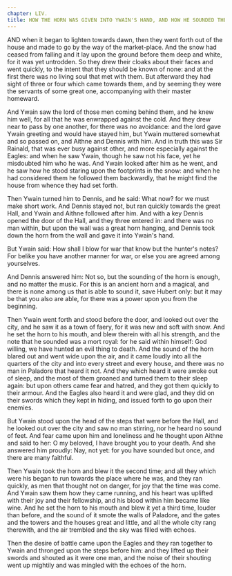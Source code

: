```yaml
---
chapter: LIV.
title: HOW THE HORN WAS GIVEN INTO YWAIN'S HAND, AND HOW HE SOUNDED THEREON A MORT ROYAL.
---
```

AND when it began to lighten towards dawn, then they went forth out of the house and made to go by the way of the market-place. And the snow had ceased from falling and it lay upon the ground before them deep and white, for it was yet untrodden. So they drew their cloaks about their faces and went quickly, to the intent that they should be known of none: and at the first there was no living soul that met with them. But afterward they had sight of three or four which came towards them, and by seeming they were the servants of some great one, accompanying with their master homeward.

And Ywain saw the lord of those men coming behind them, and he knew him well, for all that he was enwrapped against the cold. And they drew near to pass by one another, for there was no avoidance: and the lord gave Ywain greeting and would have stayed him, but Ywain muttered somewhat and so passed on, and Aithne and Dennis with him. And in truth this was Sir Rainald, that was ever busy against other, and more especially against the Eagles: and when he saw Ywain, though he saw not his face, yet he misdoubted him who he was. And Ywain looked after him as he went, and he saw how he stood staring upon the footprints in the snow: and when he had considered them he followed them backwardly, that he might find the house from whence they had set forth.

Then Ywain turned him to Dennis, and he said: What now? for we must make short work. And Dennis stayed not, but ran quickly towards the great Hall, and Ywain and Aithne followed after him. And with a key Dennis opened the door of the Hall, and they three entered in: and there was no man within, but upon the wall was a great horn hanging, and Dennis took down the horn from the wall and gave it into Ywain's hand.

But Ywain said: How shall I blow for war that know but the hunter's notes? For belike you have another manner for war, or else you are agreed among yourselves.

And Dennis answered him: Not so, but the sounding of the horn is enough, and no matter the music. For this is an ancient horn and a magical, and there is none among us that is able to sound it, save Hubert only: but it may be that you also are able, for there was a power upon you from the beginning.

Then Ywain went forth and stood before the door, and looked out over the city, and he saw it as a town of faery, for it was new and soft with snow. And he set the horn to his mouth, and blew therein with all his strength, and the note that he sounded was a mort royal: for he said within himself: God willing, we have hunted an evil thing to death. And the sound of the horn blared out and went wide upon the air, and it came loudly into all the quarters of the city and into every street and every house, and there was no man in Paladore that heard it not. And they which heard it were awoke out of sleep, and the most of them groaned and turned them to their sleep again: but upon others came fear and hatred, and they got them quickly to their armour. And the Eagles also heard it and were glad, and they did on their swords which they kept in hiding, and issued forth to go upon their enemies.

But Ywain stood upon the head of the steps that were before the Hall, and he looked out over the city and saw no man stirring, nor he heard no sound of feet. And fear came upon him and loneliness and he thought upon Aithne and said to her: O my beloved, I have brought you to your death. And she answered him proudly: Nay, not yet: for you have sounded but once, and there are many faithful.

Then Ywain took the horn and blew it the second time; and all they which were his began to run towards the place where he was, and they ran quickly, as men that thought not on danger, for joy that the time was come. And Ywain saw them how they came running, and his heart was uplifted with their joy and their fellowship, and his blood within him became like wine. And he set the horn to his mouth and blew it yet a third time, louder than before, and the sound of it smote the walls of Paladore, and the gates and the towers and the houses great and little, and all the whole city rang therewith, and the air trembled and the sky was filled with echoes.

Then the desire of battle came upon the Eagles and they ran together to Ywain and thronged upon the steps before him: and they lifted up their swords and shouted as it were one man, and the noise of their shouting went up mightily and was mingled with the echoes of the horn.
  
